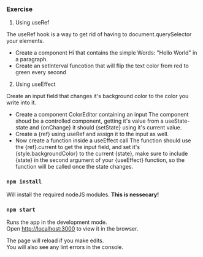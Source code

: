 
### Exercise

1. Using useRef

The useRef hook is a way to get rid of having to
document.querySelector your elements.

  - Create a component Hi that contains the simple Words:
    "Hello World" in a paragraph.
  - Create an setInterval funcotion that will flip
    the text color from red to green every second

2. Using useEffect

Create an input field that changes it's background color
to the color you write into it.

  - Create a component ColorEditor containing an input
    The component shoud be a controlled component,
    getting it's value from a useState-state and
    {onChange} it should {setState} using it's current value.
  - Create a {ref} using useRef and assign it to the input
    as well.
  - Now create a function inside a useEffect call
    The function should use the {ref}.current to get the
    input field, and set it's {style.backgroundColor}
    to the current {state}, make sure to include {state}
    in the second argument of your {useEffect} function,
    so the function will be called once the state changes.

### `npm install`

Will install the required nodeJS modules. **This is nessecary!**

### `npm start`

Runs the app in the development mode.<br />
Open [http://localhost:3000](http://localhost:3000) to view it in the browser.

The page will reload if you make edits.<br />
You will also see any lint errors in the console.

